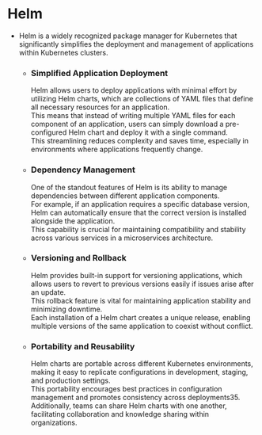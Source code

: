# Helm  
  
* Helm is a widely recognized package manager for Kubernetes that significantly simplifies the deployment and management of applications within Kubernetes clusters.   
	* ### Simplified Application Deployment  
		Helm allows users to deploy applications with minimal effort by utilizing Helm charts, which are collections of YAML files that define all necessary resources for an application.  
		This means that instead of writing multiple YAML files for each component of an application, users can simply download a pre-configured Helm chart and deploy it with a single command.  
		This streamlining reduces complexity and saves time, especially in environments where applications frequently change.  
	* ### Dependency Management  
		One of the standout features of Helm is its ability to manage dependencies between different application components.  
		For example, if an application requires a specific database version, Helm can automatically ensure that the correct version is installed alongside the application.   
		This capability is crucial for maintaining compatibility and stability across various services in a microservices architecture.  
	* ### Versioning and Rollback  
		Helm provides built-in support for versioning applications, which allows users to revert to previous versions easily if issues arise after an update.  
		This rollback feature is vital for maintaining application stability and minimizing downtime.  
		Each installation of a Helm chart creates a unique release, enabling multiple versions of the same application to coexist without conflict.  
	* ### Portability and Reusability  
		Helm charts are portable across different Kubernetes environments, making it easy to replicate configurations in development, staging, and production settings.  
		This portability encourages best practices in configuration management and promotes consistency across deployments35.  
		Additionally, teams can share Helm charts with one another, facilitating collaboration and knowledge sharing within organizations.  